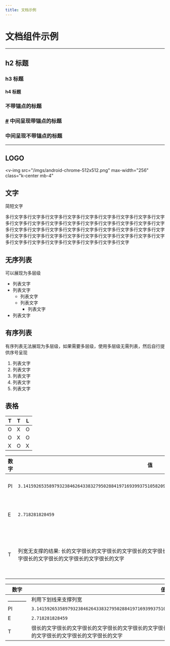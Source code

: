 ```yaml
---
title: 文档示例
---
```


# 文档组件示例

---

## h2 标题

### h3 标题

#### h4 标题

<h3>不带锚点的标题</h3>

<h3 class="k-tcenter"><a href="#中间呈现带锚点的标题" class="header-anchor">#</a> 中间呈现带锚点的标题</h3>

<h3 class="k-tcenter">中间呈现不带锚点的标题</h3>

---

## LOGO

<v-img
  src="/imgs/android-chrome-512x512.png"
  max-width="256"
  class="k-center mb-4"
></v-img>

## 文字

简短文字

多行文字多行文字多行文字多行文字多行文字多行文字多行文字多行文字多行文字多行文字多行文字多行文字多行文字多行文字多行文字多行文字多行文字多行文字多行文字多行文字多行文字多行文字多行文字多行文字多行文字多行文字多行文字多行文字多行文字多行文字多行文字多行文字多行文字多行文字多行文字多行文字多行文字多行文字多行文字多行文字多行文字多行文字多行文字

## 无序列表

可以展现为多层级

- 列表文字
- 列表文字
  - 列表文字
  - 列表文字
    - 列表文字
- 列表文字

## 有序列表

有序列表无法展现为多层级，如果需要多层级，使用多层级无需列表，然后自行提供序号呈现

1. 列表文字
1. 列表文字
1. 列表文字
1. 列表文字
1. 列表文字

## 表格

| T | T | L |
| - | - | - |
| O | X | O |
| O | X | O |
| X | O | X |

| 数字 | 值 | 说明 |
| --- | --- | --- |
| PI | `3.1415926535897932384626433832795028841971693993751058209749445923078164062862089986280348253421170679` | 圆周率 |
| E | `2.718281828459` | 自然对数 |
| T | 列宽无支撑的结果: 长的文字很长的文字很长的文字很长的文字很长的文字很长的文字很长的文字很长的文字很长的文字很长的文字很长的文字很长的文字很长的文字 | 测试文案超长 |

| 数字 | 值 | 说明 |
| --- | --- | --- |
| ________ | 利用下划线来支撑列宽 | ____________ |
| PI | `3.1415926535897932384626433832795028841971693993751058209749445923078164062862089986280348253421170679` | 圆周率 |
| E | `2.718281828459` | 自然对数 |
| T | 很长的文字很长的文字很长的文字很长的文字很长的文字很长的文字很长的文字很长的文字很长的文字很长的文字很长的文字很长的文字很长的文字很长的文字 | 测试文案超长 |

